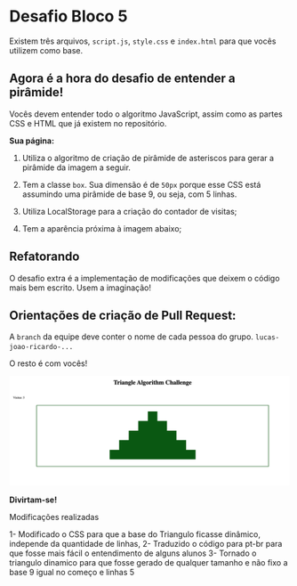 # Desafio Bloco 5

Existem três arquivos, `script.js`, `style.css` e `index.html` para que vocês utilizem como base.

## Agora é a hora do desafio de entender a pirâmide!

Vocês devem entender todo o algoritmo JavaScript, assim como as partes CSS e HTML que já existem no repositório.

**Sua página:**

1. Utiliza o algoritmo de criação de pirâmide de asteriscos para gerar a pirâmide da imagem a seguir.

2. Tem a classe `box`. Sua dimensão é de `50px` porque esse CSS está assumindo uma pirâmide de base 9, ou seja, com 5 linhas.

3. Utiliza LocalStorage para a criação do contador de visitas;

4. Tem a aparência próxima à imagem abaixo;

## Refatorando

O desafio extra é a implementação de modificações que deixem o código mais bem escrito. Usem a imaginação!

## Orientações de criação de Pull Request:

A `branch` da equipe deve conter o nome de cada pessoa do grupo. `lucas-joao-ricardo-...`

O resto é com vocês!

![Pyramid](pyramid.png)

**Divirtam-se!**

Modificações realizadas

1- Modificado o CSS para que a base do Triangulo ficasse dinâmico, independe da quantidade de linhas, 
2- Traduzido o código para pt-br para que fosse mais fácil o entendimento de alguns alunos
3- Tornado o triangulo dinamico para que fosse gerado de qualquer tamanho e não fixo a base 9 igual no começo e linhas 5

